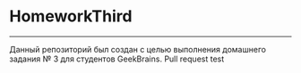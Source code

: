 # HomeworkThird

---

Данный репозиторий был создан с целью выполнения домашнего задания № 3 для студентов GeekBrains.
Pull request test